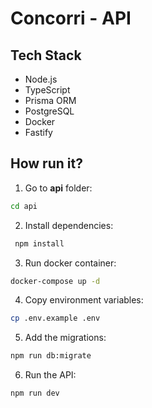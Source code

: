 # Concorri - API

## Tech Stack
- Node.js
- TypeScript
- Prisma ORM
- PostgreSQL
- Docker
- Fastify

## How run it?
1. Go to **api** folder: 
```bash
cd api
```

2. Install dependencies:
``` bash
 npm install
```

3. Run docker container: 
```bash
docker-compose up -d
```

4. Copy environment variables:
```bash
cp .env.example .env
```

5. Add the migrations: 
```bash
npm run db:migrate
```

6. Run the API: 
```bash
npm run dev
```